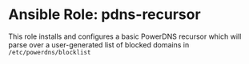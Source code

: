 Ansible Role: pdns-recursor
=========

This role installs and configures a basic PowerDNS recursor which will parse over a user-generated list of blocked domains in `/etc/powerdns/blocklist`